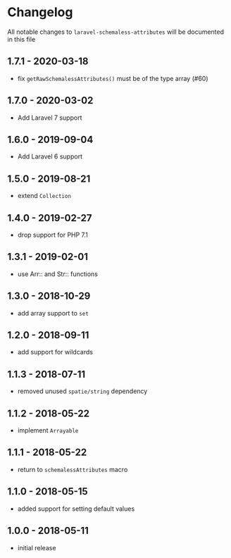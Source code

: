 # Changelog

All notable changes to `laravel-schemaless-attributes` will be documented in this file

## 1.7.1 - 2020-03-18

- fix `getRawSchemalessAttributes()` must be of the type array (#60)

## 1.7.0 - 2020-03-02

- Add Laravel 7 support

## 1.6.0 - 2019-09-04

- Add Laravel 6 support

## 1.5.0 - 2019-08-21

- extend `Collection`

## 1.4.0 - 2019-02-27

- drop support for PHP 7.1

## 1.3.1 - 2019-02-01

- use Arr:: and Str:: functions

## 1.3.0 - 2018-10-29

- add array support to `set`

## 1.2.0 - 2018-09-11

- add support for wildcards 

## 1.1.3 - 2018-07-11

- removed unused `spatie/string` dependency

## 1.1.2 - 2018-05-22

- implement `Arrayable`

## 1.1.1 - 2018-05-22

- return to `schemalessAttributes` macro

## 1.1.0 - 2018-05-15

- added support for setting default values

## 1.0.0 - 2018-05-11

- initial release
